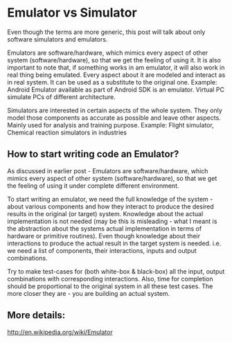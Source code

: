 Emulator vs Simulator
====================

Even though the terms are more generic, this post will talk about only software simulators and emulators.

Emulators are software/hardware, which mimics every aspect of other system (software/hardware), so that we get the feeling of using it. It is also important to note that, if something works in am emulator, it will also work in real thing being emulated. Every aspect about it are modeled and interact as in real system.
It can be used as a substitute to the original one.
Example: Android Emulator available as part of Android SDK is an emulator. Virtual PC simulate PCs of different architecture.

Simulators are interested in certain aspects of the whole system. They only model those components as accurate as possible and leave other aspects. Mainly used for analysis and training purpose.
Example: Flight simulator, Chemical reaction simulators in industries


## How to start writing code an Emulator?
As discussed in earlier post - Emulators are software/hardware, which mimics every aspect of other system (software/hardware), so that we get the feeling of using it under complete different environment.

To start writing an emulator, we need the full knowledge of the system - about various components and how they interact to produce the desired results in the original (or target) system. Knowledge about the actual
implementation is not needed (may be this is misleading - what I meant is the abstraction about the systems actual implementation in terms of hardware or primitive routines). Even though knowledge about their interactions to produce the actual result in the target system is needed. i.e. we need a list of components, their interactions, inputs and output combinations.

Try to make test-cases for (both white-box & black-box) all the input, output combinations with corresponding interactions. Also, time for completion should be proportional to the original system in all these test cases. The more closer they are - you are building an actual system.


## More details:
http://en.wikipedia.org/wiki/Emulator
